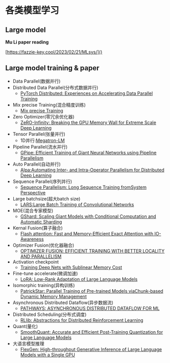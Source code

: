 # 各类模型学习

## Large model

**Mu Li paper reading**

[https://fazzie-key.cool/2023/02/21/MLsys/]()

## Large model training & paper

* Data Parallel(数据并行)
* Distributed Data Parallel(分布式数据并行)
  * [PyTorch Distributed: Experiences on Accelerating Data Parallel Training](https://arxiv.org/abs/2006.15704)
* Mix precise Training(混合精度训练)
  * [Mix precise Training](https://arxiv.org/abs/1710.03740)
* Zero Optimizer(零冗余优化器)
  * [ZeRO-Infinity: Breaking the GPU Memory Wall for Extreme Scale Deep Learning](https://arxiv.org/abs/2104.07857)
* Tensor Parallel(张量并行)
  * 1D并行:[Megatron-LM](https://arxiv.org/abs/1909.08053)
* Pipeline Parallel(流水并行)
  * [GPipe: Efficient Training of Giant Neural Networks using Pipeline Parallelism](https://arxiv.org/abs/1811.06965)
* Auto Parallel(自动并行)
  * [Alpa:Automating Inter- and Intra-Operator Parallelism for Distributed Deep Learning](https://arxiv.org/abs/2201.12023)
* Sequence Parallel(序列并行)
  * [Sequence Parallelism: Long Sequence Training fromSystem Perspective](https://arxiv.org/abs/2105.13120)
* Large batchsize(超大batch size)
  * [LARS:Large Batch Training of Convolutional Networks](https://arxiv.org/abs/1708.03888)
* MOE(混合专家模型)
  * [GShard: Scaling Giant Models with Conditional Computation and Automatic Sharding](https://arxiv.org/abs/2006.16668)
* Kernal Fusion(算子融合)
  * [Flash attention: Fast and Memory-Efficient Exact Attention with IO-Awareness](https://arxiv.org/abs/2205.14135)
* Optimizer Fusion(优化器融合)
  * [OPTIMIZER FUSION: EFFICIENT TRAINING WITH BETTER LOCALITY AND PARALLELISM](https://arxiv.org/abs/2104.00237)
* Activation checkpoint
  * [Training Deep Nets with Sublinear Memory Cost](https://arxiv.org/abs/1604.06174)
* Fine-tune accelerate(微调加速)
  * [LoRA: Low-Rank Adaptation of Large Language Models](https://arxiv.org/abs/2106.09685)
* Isomorphic training(异构训练)
  * [PatrickStar: Parallel Training of Pre-trained Models viaChunk-based Dynamic Memory Management](https://arxiv.org/abs/2108.05818)
* Asynchronous Distributed Dataflow(异步数据流)
  * [PATHWAYS: ASYNCHRONOUS DISTRIBUTED DATAFLOW FOR ML](https://arxiv.org/abs/2203.12533)
* Distributed Scheduling(分布式调度)
  * [RLlib: Abstractions for Distributed Reinforcement Learning](https://arxiv.org/abs/1712.09381)
* Quant(量化)
  * [SmoothQuant: Accurate and Efficient Post-Training Quantization for Large Language Models](https://arxiv.org/abs/2211.10438)
* 大语言模型推理
  * [FlexGen: High-throughput Generative Inference of Large Language Models with a Single GPU](https://github.com/FMInference/FlexGen/blob/main/docs/paper.pdf)

